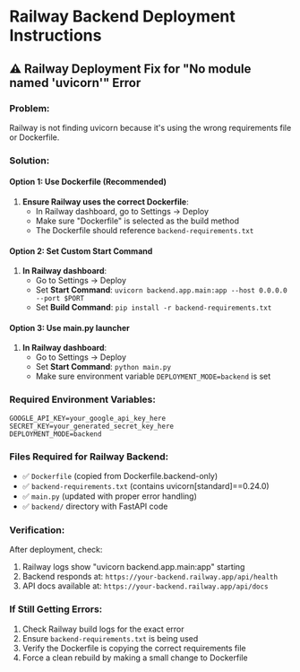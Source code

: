 # Railway Backend Deployment Instructions

## ⚠️ Railway Deployment Fix for "No module named 'uvicorn'" Error

### Problem:
Railway is not finding uvicorn because it's using the wrong requirements file or Dockerfile.

### Solution:

#### Option 1: Use Dockerfile (Recommended)
1. **Ensure Railway uses the correct Dockerfile**:
   - In Railway dashboard, go to Settings → Deploy
   - Make sure "Dockerfile" is selected as the build method
   - The Dockerfile should reference `backend-requirements.txt`

#### Option 2: Set Custom Start Command
1. **In Railway dashboard**:
   - Go to Settings → Deploy
   - Set **Start Command**: `uvicorn backend.app.main:app --host 0.0.0.0 --port $PORT`
   - Set **Build Command**: `pip install -r backend-requirements.txt`

#### Option 3: Use main.py launcher
1. **In Railway dashboard**:
   - Go to Settings → Deploy  
   - Set **Start Command**: `python main.py`
   - Make sure environment variable `DEPLOYMENT_MODE=backend` is set

### Required Environment Variables:
```
GOOGLE_API_KEY=your_google_api_key_here
SECRET_KEY=your_generated_secret_key_here
DEPLOYMENT_MODE=backend
```

### Files Required for Railway Backend:
- ✅ `Dockerfile` (copied from Dockerfile.backend-only)
- ✅ `backend-requirements.txt` (contains uvicorn[standard]==0.24.0)
- ✅ `main.py` (updated with proper error handling)
- ✅ `backend/` directory with FastAPI code

### Verification:
After deployment, check:
1. Railway logs show "uvicorn backend.app.main:app" starting
2. Backend responds at: `https://your-backend.railway.app/api/health`
3. API docs available at: `https://your-backend.railway.app/api/docs`

### If Still Getting Errors:
1. Check Railway build logs for the exact error
2. Ensure `backend-requirements.txt` is being used
3. Verify the Dockerfile is copying the correct requirements file
4. Force a clean rebuild by making a small change to Dockerfile